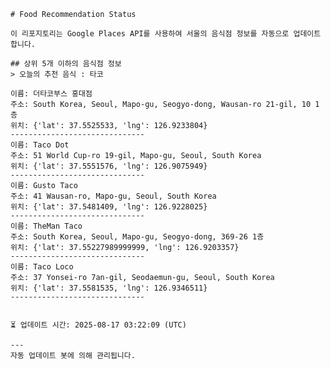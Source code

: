 
    # Food Recommendation Status

    이 리포지토리는 Google Places API를 사용하여 서울의 음식점 정보를 자동으로 업데이트합니다.

    ## 상위 5개 이하의 음식점 정보
    > 오늘의 추천 음식 : 타코

	이름: 더타코부스 홍대점
	주소: South Korea, Seoul, Mapo-gu, Seogyo-dong, Wausan-ro 21-gil, 10 1층
	위치: {'lat': 37.5525533, 'lng': 126.9233804}
	------------------------------
	이름: Taco Dot
	주소: 51 World Cup-ro 19-gil, Mapo-gu, Seoul, South Korea
	위치: {'lat': 37.5551576, 'lng': 126.9075949}
	------------------------------
	이름: Gusto Taco
	주소: 41 Wausan-ro, Mapo-gu, Seoul, South Korea
	위치: {'lat': 37.5481409, 'lng': 126.9228025}
	------------------------------
	이름: TheMan Taco
	주소: South Korea, Seoul, Mapo-gu, Seogyo-dong, 369-26 1층
	위치: {'lat': 37.55227989999999, 'lng': 126.9203357}
	------------------------------
	이름: Taco Loco
	주소: 37 Yonsei-ro 7an-gil, Seodaemun-gu, Seoul, South Korea
	위치: {'lat': 37.5581535, 'lng': 126.9346511}
	------------------------------


    ⏳ 업데이트 시간: 2025-08-17 03:22:09 (UTC)

    ---
    자동 업데이트 봇에 의해 관리됩니다.
    